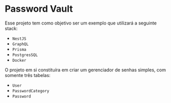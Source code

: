 # Password Vault

Esse projeto tem como objetivo ser um exemplo que utilizará a seguinte stack:
- `NestJS`
- `GraphQL`
- `Prisma`
- `PostgresSQL`
- `Docker`

O projeto em si constituíra em criar um gerenciador de senhas simples, com somente três tabelas:
- `User`
- `PasswordCategory`
- `Password`
